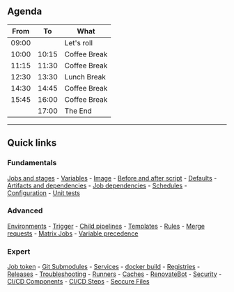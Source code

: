 ## Agenda

| From  | To    | What                                                  |
|-------|-------|-------------------------------------------------------|
| 09:00 |       | Let's roll <i class="fa-solid fa-rabbit-running"></i> |
| 10:00 | 10:15 | Coffee Break <i class="fa-solid fa-mug-hot"></i>      |
| 11:15 | 11:30 | Coffee Break <i class="fa-solid fa-mug-hot"></i>      |
| 12:30 | 13:30 | Lunch Break <i class="fa-solid fa-pot-food"></i>      |
| 14:30 | 14:45 | Coffee Break <i class="fa-solid fa-mug-hot"></i>      |
| 15:45 | 16:00 | Coffee Break <i class="fa-solid fa-mug-hot"></i>      |
|       | 17:00 | The End <i class="fa-solid fa-flag-checkered"></i>    |

---

## Quick links

### Fundamentals

[Jobs and stages](#/gitlab_jobs) - [Variables](#/gitlab_variables) - [Image](#/gitlab_image) - [Before and after script](#/gitlab_script_blocks) - [Defaults](#/gitlab_default) - [Artifacts and dependencies](#/gitlab_artifacts) - [Job dependencies](#/gitlab_job_deps) - [Schedules](#/gitlab_schedules) - [Configuration](#/gitlab_ci_configuration) - [Unit tests](#/gitlab_unit_tests)

### Advanced

[Environments](#/gitlab_environments) - [Trigger](#/gitlab_triggers) - [Child pipelines](#/gitlab_triggers) - [Templates](#/gitlab_templates) - [Rules](#/gitlab_rules) - [Merge requests](#/gitlab_merge_requests) - [Matrix Jobs](#/gitlab_matrix_jobs) - [Variable precedence](#/gitlab_var_precedence)

### Expert

[Job token](#/gitlab_job_token) - [Git Submodules](#/gitlab_git_submodules) - [Services](#/gitlab_services) - [docker build](#/gitlab_docker) - [Registries](#/gitlab_registries) - [Releases](#/gitlab_releases) - [Troubleshooting](#/gitlab_troubleshooting) - [Runners](#/gitlab_runners) - [Caches](#/gitlab_caches) - [RenovateBot](#/gitlab_renovate) - [Security](#/gitlab_security) - [CI/CD Components](#/gitlab_components) - [CI/CD Steps](#/gitlab_steps) - [Seccure Files](#/gitlab_secure_files)
